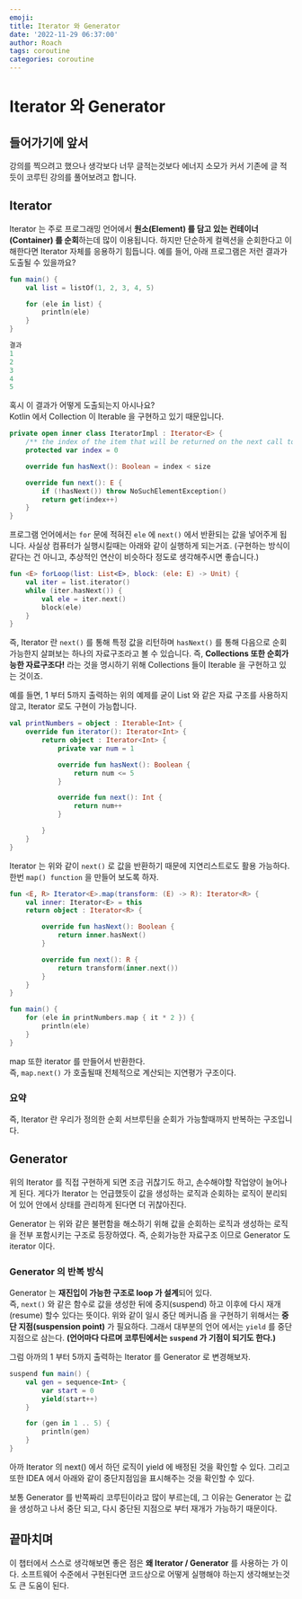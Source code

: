 ```yaml
---
emoji: 
title: Iterator 와 Generator
date: '2022-11-29 06:37:00'
author: Roach
tags: coroutine
categories: coroutine
---
```

# Iterator 와 Generator

## 들어가기에 앞서

강의를 찍으려고 했으나 생각보다 너무 글적는것보다 에너지 소모가 커서 기존에 글 적듯이 코루틴 강의를 풀어보려고 합니다.

## Iterator

Iterator 는 주로 프로그래밍 언어에서 **원소(Element) 를 담고 있는 컨테이너(Container) 를 순회**하는데 많이 이용됩니다. 하지만 단순하게 컬렉션을 순회한다고 이해한다면 Iterator 자체를 응용하기 힘듭니다. 예를 들어, 아래 프로그램은 저런 결과가 도출될 수 있을까요?

```kotlin
fun main() {
    val list = listOf(1, 2, 3, 4, 5)

    for (ele in list) {
        println(ele)
    }
}

결과
1
2
3
4
5
```

혹시 이 결과가 어떻게 도출되는지 아시나요?  
Kotlin 에서 Collection 이 Iterable 을 구현하고 있기 때문입니다. 

```kotlin
private open inner class IteratorImpl : Iterator<E> {
    /** the index of the item that will be returned on the next call to [next]`()` */
    protected var index = 0

    override fun hasNext(): Boolean = index < size

    override fun next(): E {
        if (!hasNext()) throw NoSuchElementException()
        return get(index++)
    }
}
```

프로그램 언어에서는 `for` 문에 적혀진 `ele` 에 `next()` 에서 반환되는 값을 넣어주게 됩니다. 사실상 컴퓨터가 실행시킬때는 아래와 같이 실행하게 되는거죠. (구현하는 방식이 같다는 건 아니고, 추상적인 연산이 비슷하다 정도로 생각해주시면 좋습니다.)

```kotlin
fun <E> forLoop(list: List<E>, block: (ele: E) -> Unit) {
    val iter = list.iterator()
    while (iter.hasNext()) {
        val ele = iter.next()
        block(ele)
    }
}
```

즉, Iterator 란 `next()` 를 통해 특정 값을 리턴하며 `hasNext()` 를 통해 다음으로 순회 가능한지 살펴보는 하나의 자료구조라고 볼 수 있습니다. 즉, **Collections 또한 순회가능한 자료구조다!** 라는 것을 명시하기 위해 Collections 들이 Iterable 을 구현하고 있는 것이죠. 

예를 들면, 1 부터 5까지 출력하는 위의 예제를 굳이 List 와 같은 자료 구조를 사용하지 않고, Iterator 로도 구현이 가능합니다.

```kotlin
val printNumbers = object : Iterable<Int> {
    override fun iterator(): Iterator<Int> {
        return object : Iterator<Int> {
            private var num = 1

            override fun hasNext(): Boolean {
                return num <= 5
            }

            override fun next(): Int {
                return num++
            }

        }
    }
}
```

Iterator 는 위와 같이 `next()` 로 값을 반환하기 때문에 지연리스트로도 활용 가능하다.  
한번 `map() function` 을 만들어 보도록 하자.

```kotlin
fun <E, R> Iterator<E>.map(transform: (E) -> R): Iterator<R> {
    val inner: Iterator<E> = this
    return object : Iterator<R> {

        override fun hasNext(): Boolean {
            return inner.hasNext()
        }

        override fun next(): R {
            return transform(inner.next())
        }
    }
}

fun main() {
    for (ele in printNumbers.map { it * 2 }) {
        println(ele)
    }
}
```

map 또한 iterator 를 만들어서 반환한다.  
즉, `map.next()` 가 호출될때 전체적으로 계산되는 지연평가 구조이다.

### 요약

즉, Iterator 란 우리가 정의한 순회 서브루틴을 순회가 가능할때까지 반복하는 구조입니다.

## Generator 

위의 Iterator 를 직접 구현하게 되면 조금 귀찮기도 하고, 손수해야할 작업양이 늘어나게 된다. 게다가 Iterator 는 언급했듯이 값을 생성하는 로직과 순회하는 로직이 분리되어 있어 안에서 상태를 관리하게 된다면 더 귀찮아진다. 

Generator 는 위와 같은 불편함을 해소하기 위해 값을 순회하는 로직과 생성하는 로직을 전부 포함시키는 구조로 등장하였다. 즉, 순회가능한 자료구조 이므로 Generator 도 iterator 이다.

### Generator 의 반복 방식

Generator 는 **재진입이 가능한 구조로 loop 가 설계**되어 있다.  
즉, `next()` 와 같은 함수로 값을 생성한 뒤에 중지(suspend) 하고 이후에 다시 재개(resume) 할수 있다는 뜻이다. 위와 같이 일시 중단 메커니즘 을 구현하기 위해서는 **중단 지점(suspension point)** 가 필요하다. 그래서 대부분의 언어 에서는 `yield` 를 중단 지점으로 삼는다. **(언어마다 다르며 코루틴에서는 `suspend` 가 기점이 되기도 한다.)**

그럼 아까의 1 부터 5까지 출력하는 Iterator 를 Generator 로 변경해보자.

```kotlin
suspend fun main() {
    val gen = sequence<Int> {
        var start = 0
        yield(start++)
    }

    for (gen in 1 .. 5) {
        println(gen)
    }
}
```

아까 Iterator 의 next() 에서 하던 로직이 yield 에 배정된 것을 확인할 수 있다. 그리고 또한 IDEA 에서 아래와 같이 중단지점임을 표시해주는 것을 확인할 수 있다.  

보통 Generator 를 반쪽짜리 코루틴이라고 많이 부르는데, 그 이유는 Generator 는 값을 생성하고 나서 중단 되고, 다시 중단된 지점으로 부터 재개가 가능하기 때문이다.

## 끝마치며

이 챕터에서 스스로 생각해보면 좋은 점은 **왜 Iterator / Generator** 를 사용하는 가 이다. 소프트웨어 수준에서 구현된다면 코드상으로 어떻게 실행해야 하는지 생각해보는것도 큰 도움이 된다.


